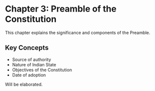 # Chapter 3: Preamble of the Constitution

This chapter explains the significance and components of the Preamble.

## Key Concepts
- Source of authority
- Nature of Indian State
- Objectives of the Constitution
- Date of adoption

Will be elaborated.
